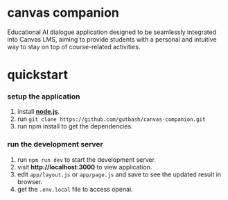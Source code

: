 # canvas companion
Educational AI dialogue application designed to be seamlessly integrated into Canvas LMS, aiming to provide students with a personal and intuitive way to stay on top of course-related activities.
# quickstart
### setup the application
1. install **[node.js](https://nodejs.org/en)**.
2. run `git clone https://github.com/gutbash/canvas-companion.git`
3. run npm install to get the dependencies.
### run the development server
1. run `npm run dev` to start the development server.
2. visit **http://localhost:3000** to view application.
3. edit `app/layout.js` or `app/page.js` and save to see the updated result in browser.
4. get the `.env.local` file to access openai.
